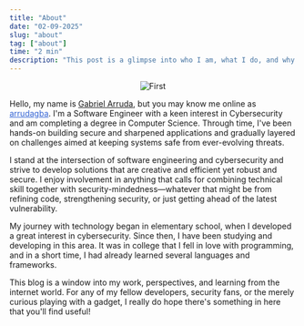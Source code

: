 ```yaml
---
title: "About"
date: "02-09-2025"
slug: "about"
tag: ["about"]
time: "2 min"
description: "This post is a glimpse into who I am, what I do, and why I’m passionate about building secure systems and sharing knowledge with the tech community."
---
```

<p align="center">
  <img src="/blog/about/01.gif" alt="First">
</p>
Hello, my name is <u>Gabriel Arruda</u>, but you may know me online as <a href="https://github.com/arrudagba" style="color: #3162d4;">arrudagba</a>. I'm a Software Engineer with a keen interest in Cybersecurity and am completing a degree in Computer Science. Through time, I've been hands-on building secure and sharpened applications and gradually layered on challenges aimed at keeping systems safe from ever-evolving threats.

I stand at the intersection of software engineering and cybersecurity and strive to develop solutions that are creative and efficient yet robust and secure. I enjoy involvement in anything that calls for combining technical skill together with security-mindedness—whatever that might be from refining code, strengthening security, or just getting ahead of the latest vulnerability.

My journey with technology began in elementary school, when I developed a great interest in cybersecurity. Since then, I have been studying and developing in this area. It was in college that I fell in love with programming, and in a short time, I had already learned several languages ​​and frameworks.

This blog is a window into my work, perspectives, and learning from the internet world. For any of my fellow developers, security fans, or the merely curious playing with a gadget, I really do hope there's something in here that you'll find useful!

